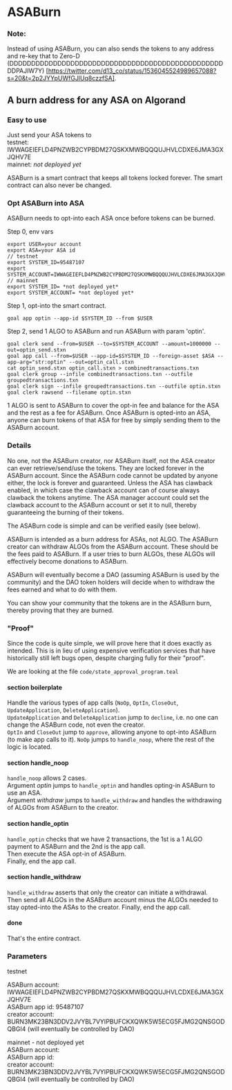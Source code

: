# ASABurn

### Note:
Instead of using ASABurn, you can also sends the tokens to any address and re-key that to Zero-D (DDDDDDDDDDDDDDDDDDDDDDDDDDDDDDDDDDDDDDDDDDDDDDDDDDDPAJIW7Y) [https://twitter.com/d13_co/status/1536045524989657088?s=20&t=2p2JYYpUWfGJlUq8czzfSA].

## A burn address for any ASA on Algorand

### Easy to use
Just send your ASA tokens to  
testnet: IWWAGEIEFLD4PNZWB2CYPBDM27QSKXMWBQQQUJHVLCDXE6JMA3GXJQHV7E  
mainnet: *not deployed yet*

ASABurn is a smart contract that keeps all tokens locked forever. The smart contract can also never be changed.

### Opt ASABurn into ASA
ASABurn needs to opt-into each ASA once before tokens can be burned.

Step 0, env vars
```
export USER=your account
export ASA=your ASA id
// testnet
export SYSTEM_ID=95487107
export SYSTEM_ACCOUNT=IWWAGEIEFLD4PNZWB2CYPBDM27QSKXMWBQQQUJHVLCDXE6JMA3GXJQHV7E
// mainnet
export SYSTEM_ID= *not deployed yet*
export SYSTEM_ACCOUNT= *not deployed yet*
```

Step 1, opt-into the smart contract.
```
goal app optin --app-id $SYSTEM_ID --from $USER
```

Step 2, send 1 ALGO to ASABurn and run ASABurn with param 'optin'.
```
goal clerk send --from=$USER --to=$SYSTEM_ACCOUNT --amount=1000000 --out=optin_send.stxn
goal app call --from=$USER --app-id=$SYSTEM_ID --foreign-asset $ASA --app-arg="str:optin" --out=optin_call.stxn
cat optin_send.stxn optin_call.stxn > combinedtransactions.txn
goal clerk group --infile combinedtransactions.txn --outfile groupedtransactions.txn
goal clerk sign --infile groupedtransactions.txn --outfile optin.stxn
goal clerk rawsend --filename optin.stxn
```
1 ALGO is sent to ASABurn to cover the opt-in fee and balance for the ASA and the rest as a fee for ASABurn.
Once ASABurn is opted-into an ASA, anyone can burn tokens of that ASA for free by simply sending them to the ASABurn account.

### Details
No one, not the ASABurn creator, nor ASABurn itself, not the ASA creator can ever retrieve/send/use the tokens. They are locked forever in the ASABurn account. Since the ASABurn code cannot be updated by anyone either, the lock is forever and guaranteed.
Unless the ASA has clawback enabled, in which case the clawback account can of course always clawback the tokens anytime. The ASA manager account could set the clawback account to the ASABurn account or set it to null, thereby guaranteeing the burning of their tokens.

The ASABurn code is simple and can be verified easily (see below).

ASABurn is intended as a burn address for ASAs, not ALGO.
The ASABurn creator can withdraw ALGOs from the ASABurn account. These should be the fees paid to ASABurn.
If a user tries to burn ALGOs, these ALGOs will effectively become donations to ASABurn.

ASABurn will eventually become a DAO (assuming ASABurn is used by the community) and the DAO token holders will decide when to withdraw the fees earned and what to do with them.

You can show your community that the tokens are in the ASABurn burn, thereby proving that they are burned.


### "Proof"
Since the code is quite simple, we will prove here that it does exactly as intended. This is in lieu of using expensive verification services that have historically still left bugs open, despite charging fully for their "proof".

We are looking at the file `code/state_approval_program.teal`

#### section boilerplate
Handle the various types of app calls (`NoOp`, `OptIn`, `CloseOut`, `UpdateApplication`, `DeleteApplication`).  
`UpdateApplication` and `DeleteApplication` jump to `decline`, i.e. no one can change the ASABurn code, not even the creator.  
`OptIn` and `CloseOut` jump to `approve`, allowing anyone to opt-into ASABurn (to make app calls to it).
`NoOp` jumps to `handle_noop`, where the rest of the logic is located.

#### section handle_noop
`handle_noop` allows 2 cases.  
Argument *optin* jumps to `handle_optin` and handles opting-in ASABurn to use an ASA.  
Argument *withdraw* jumps to `handle_withdraw` and handles the withdrawing of ALGOs from ASABurn to the creator.

#### section handle_optin
`handle_optin` checks that we have 2 transactions, the 1st is a 1 ALGO payment to ASABurn and the 2nd is the app call.  
Then execute the ASA opt-in of ASABurn.  
Finally, end the app call.

#### section handle_withdraw
`handle_withdraw` asserts that only the creator can initiate a withdrawal.  
Then send all ALGOs in the ASABurn account minus the ALGOs needed to stay opted-into the ASAs to the creator.
Finally, end the app call.

#### done
That's the entire contract.

### Parameters
testnet

ASABurn account: IWWAGEIEFLD4PNZWB2CYPBDM27QSKXMWBQQQUJHVLCDXE6JMA3GXJQHV7E  
ASABurn app id: 95487107  
creator account: BURN3MK23BN3DDV2JVYBL7VYIPBUFCKXQWK5W5ECG5FJMG2QNSGODQBGI4 (will eventually be controlled by DAO)

mainnet - not deployed yet  
ASABurn account:  
ASABurn app id:  
creator account: BURN3MK23BN3DDV2JVYBL7VYIPBUFCKXQWK5W5ECG5FJMG2QNSGODQBGI4 (will eventually be controlled by DAO)
